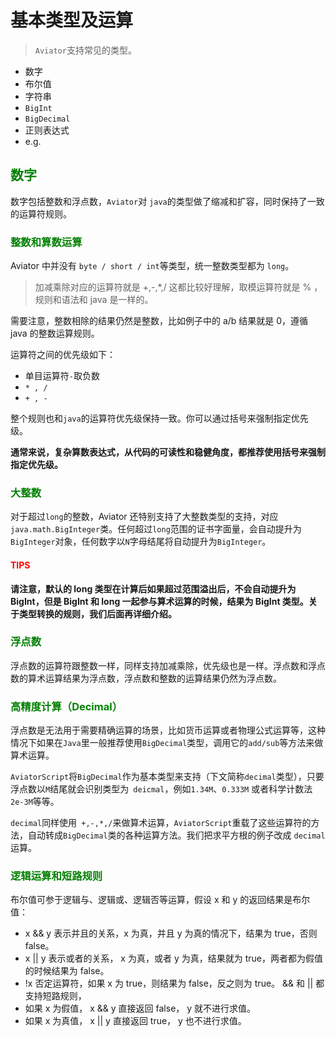 # 基本类型及运算

> `Aviator`支持常见的类型。

- 数字
- 布尔值
- 字符串
- `BigInt`
- `BigDecimal`
- 正则表达式
- e.g.

## <font color="green">数字</font>

数字包括整数和浮点数，` Aviator `对 ` java `的类型做了缩减和扩容，同时保持了一致的运算符规则。

### <font color="green">整数和算数运算</font>

Aviator 中并没有 ` byte / short / int `等类型，统一整数类型都为 `long`。

> 加减乘除对应的运算符就是 +,-,*,/ 这都比较好理解，取模运算符就是 % ，规则和语法和 java 是一样的。
> 

需要注意，整数相除的结果仍然是整数，比如例子中的  a/b  结果就是 0，遵循 java 的整数运算规则。

运算符之间的优先级如下：
- 单目运算符` - `取负数
- ` * , / `
- ` + , - `

整个规则也和` java `的运算符优先级保持一致。你可以通过括号来强制指定优先级。

**通常来说，复杂算数表达式，从代码的可读性和稳健角度，都推荐使用括号来强制指定优先级。**

### <font color="green">大整数</font>

对于超过` long `的整数，Aviator 还特别支持了大整数类型的支持，对应 ` java.math.BigInteger `类。任何超过` long `范围的证书字面量，会自动提升为` BigInteger `对象，任何数字以` N `字母结尾将自动提升为` BigInteger `。

####  <font color="red">TIPS</font>

**请注意，默认的 long 类型在计算后如果超过范围溢出后，不会自动提升为 BigInt，但是 BigInt 和 long 一起参与算术运算的时候，结果为 BigInt 类型。关于类型转换的规则，我们后面再详细介绍。**

### <font color="green">浮点数</font>

浮点数的运算符跟整数一样，同样支持加减乘除，优先级也是一样。浮点数和浮点数的算术运算结果为浮点数，浮点数和整数的运算结果仍然为浮点数。

### <font color="green">高精度计算（Decimal）</font>

浮点数是无法用于需要精确运算的场景，比如货币运算或者物理公式运算等，这种情况下如果在` Java `里一般推荐使用` BigDecimal `类型，调用它的` add/sub `等方法来做算术运算。

` AviatorScript `将` BigDecimal `作为基本类型来支持（下文简称` decimal `类型），只要浮点数以` M `结尾就会识别类型为` deicmal`，例如` 1.34M `、` 0.333M ` 或者科学计数法` 2e-3M `等等。

` decimal `同样使用`  +,-,*,/ `来做算术运算，` AviatorScript `重载了这些运算符的方法，自动转成` BigDecimal `类的各种运算方法。我们把求平方根的例子改成 ` decimal `运算。

### <font color="green">逻辑运算和短路规则</font>
布尔值可参于逻辑与、逻辑或、逻辑否等运算，假设 x  和 y  的返回结果是布尔值：
- x && y   表示并且的关系，x 为真，并且 y 为真的情况下，结果为 true，否则 false。
- x || y   表示或者的关系， x 为真，或者 y 为真，结果就为 true，两者都为假值的时候结果为 false。
- !x 否定运算符，如果 x 为 true，则结果为 false，反之则为 true。
&& 和 || 都支持短路规则，
- 如果 x  为假值， x && y  直接返回 false， y 就不进行求值。
- 如果 x  为真值， x || y  直接返回 true， y 也不进行求值。

